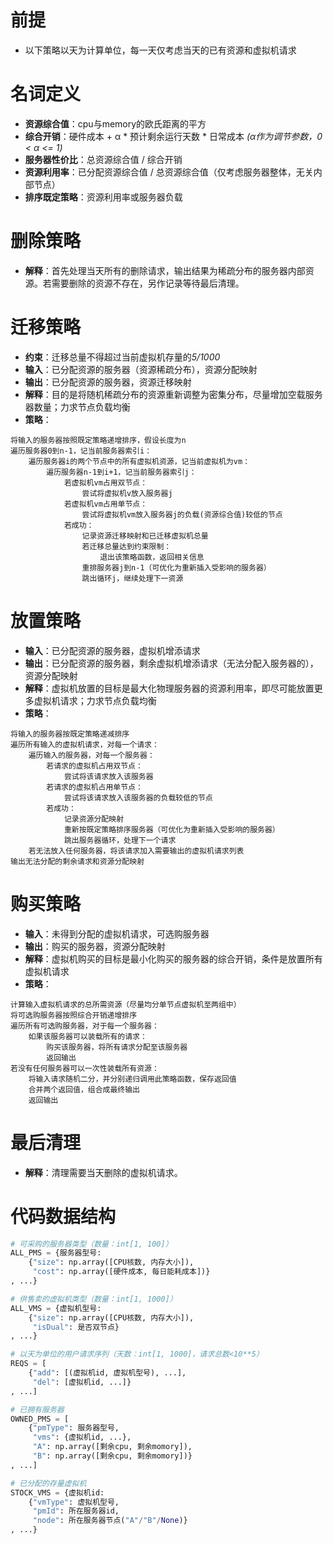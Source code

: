 # 前提
+ 以下策略以天为计算单位，每一天仅考虑当天的已有资源和虚拟机请求

# 名词定义
+ **资源综合值**：cpu与memory的欧氏距离的平方
+ **综合开销**：硬件成本 + α * 预计剩余运行天数 * 日常成本 *(α作为调节参数，0 < α <= 1)*
+ **服务器性价比**：总资源综合值 / 综合开销
+ **资源利用率**：已分配资源综合值 / 总资源综合值（仅考虑服务器整体，无关内部节点）
+ **排序既定策略**：资源利用率或服务器负载

# 删除策略
+ **解释**：首先处理当天所有的删除请求，输出结果为稀疏分布的服务器内部资源。若需要删除的资源不存在，另作记录等待最后清理。

# 迁移策略
+ **约束**：迁移总量不得超过当前虚拟机存量的*5/1000*
+ **输入**：已分配资源的服务器（资源稀疏分布），资源分配映射
+ **输出**：已分配资源的服务器，资源迁移映射
+ **解释**：目的是将随机稀疏分布的资源重新调整为密集分布，尽量增加空载服务器数量；力求节点负载均衡
+ **策略**：
```
将输入的服务器按照既定策略递增排序，假设长度为n
遍历服务器0到n-1，记当前服务器索引i：
    遍历服务器i的两个节点中的所有虚拟机资源，记当前虚拟机为vm：
        遍历服务器n-1到i+1，记当前服务器索引j：
            若虚拟机vm占用双节点：
                尝试将虚拟机v放入服务器j
            若虚拟机vm占用单节点：
                尝试将虚拟机vm放入服务器j的负载(资源综合值)较低的节点
            若成功：
                记录资源迁移映射和已迁移虚拟机总量
                若迁移总量达到约束限制：
                    退出该策略函数，返回相关信息
                重排服务器j到n-1（可优化为重新插入受影响的服务器）
                跳出循环j，继续处理下一资源
```

# 放置策略
+ **输入**：已分配资源的服务器，虚拟机增添请求
+ **输出**：已分配资源的服务器，剩余虚拟机增添请求（无法分配入服务器的），资源分配映射
+ **解释**：虚拟机放置的目标是最大化物理服务器的资源利用率，即尽可能放置更多虚拟机请求；力求节点负载均衡
+ **策略**：
```
将输入的服务器按既定策略递减排序
遍历所有输入的虚拟机请求，对每一个请求：
    遍历输入的服务器，对每一个服务器：
        若请求的虚拟机占用双节点：
            尝试将该请求放入该服务器
        若请求的虚拟机占用单节点：
            尝试将该请求放入该服务器的负载较低的节点
        若成功：
            记录资源分配映射
            重新按既定策略排序服务器（可优化为重新插入受影响的服务器）
            跳出服务器循环，处理下一个请求
    若无法放入任何服务器，将该请求加入需要输出的虚拟机请求列表
输出无法分配的剩余请求和资源分配映射
```

# 购买策略
+ **输入**：未得到分配的虚拟机请求，可选购服务器
+ **输出**：购买的服务器，资源分配映射
+ **解释**：虚拟机购买的目标是最小化购买的服务器的综合开销，条件是放置所有虚拟机请求
+ **策略**：
```
计算输入虚拟机请求的总所需资源（尽量均分单节点虚拟机至两组中）
将可选购服务器按照综合开销递增排序
遍历所有可选购服务器，对于每一个服务器：
    如果该服务器可以装载所有的请求：
        购买该服务器，将所有请求分配至该服务器
        返回输出
若没有任何服务器可以一次性装载所有资源：
    将输入请求随机二分，并分别递归调用此策略函数，保存返回值
    合并两个返回值，组合成最终输出
    返回输出
```

# 最后清理
+ **解释**：清理需要当天删除的虚拟机请求。

# 代码数据结构
```Python
# 可采购的服务器类型（数量：int[1, 100]）
ALL_PMS = {服务器型号:
    {"size": np.array([CPU核数, 内存大小]),
     "cost": np.array([硬件成本, 每日能耗成本])}
, ...}

# 供售卖的虚拟机类型（数量：int[1, 1000]）
ALL_VMS = {虚拟机型号:
    {"size": np.array([CPU核数, 内存大小]),
     "isDual": 是否双节点}
, ...}

# 以天为单位的用户请求序列（天数：int[1, 1000]，请求总数<10**5）
REQS = [
    {"add": [(虚拟机id, 虚拟机型号), ...],
     "del": [虚拟机id, ...]}
, ...]

# 已拥有服务器
OWNED_PMS = [
    {"pmType": 服务器型号,
     "vms": {虚拟机id, ...},
     "A": np.array([剩余cpu, 剩余momory]),
     "B": np.array([剩余cpu, 剩余momory])}
, ...]

# 已分配的存量虚拟机
STOCK_VMS = {虚拟机id:
    {"vmType": 虚拟机型号,
     "pmId": 所在服务器id,
     "node": 所在服务器节点("A"/"B"/None)}
, ...}

```
